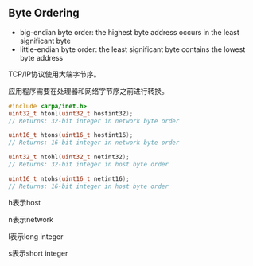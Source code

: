 ## Byte Ordering

* big-endian byte order: the highest byte address occurs in the least significant byte
* little-endian byte order: the least significant byte contains the lowest byte address

TCP/IP协议使用大端字节序。

应用程序需要在处理器和网络字节序之前进行转换。



```c
#include <arpa/inet.h>
uint32_t htonl(uint32_t hostint32);
// Returns: 32-bit integer in network byte order

uint16_t htons(uint16_t hostint16);
// Returns: 16-bit integer in network byte order

uint32_t ntohl(uint32_t netint32);
// Returns: 32-bit integer in host byte order

uint16_t ntohs(uint16_t netint16);
// Returns: 16-bit integer in host byte order
```

h表示host

n表示network

l表示long integer

s表示short integer